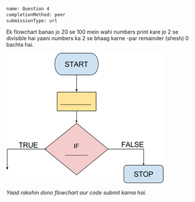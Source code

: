 ```ngMeta
name: Question 4
completionMethod: peer
submissionType: url
```

Ek flowchart banao jo 20 se 100 mein wahi numbers print kare jo 2 se divisible hai yaani numbers ka 2 se bhaag karne -par remainder (shesh) 0 bachta hai.

![empty flowchart](assets/question_images/13.5-image1.png)

*Yaad rakehin dono flowchart aur code submit karna hai.*
